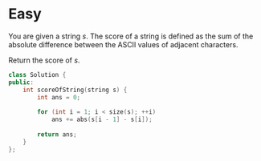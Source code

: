 # Easy

You are given a string $s$. The score of a string is defined as the sum of the absolute difference between the ASCII values of adjacent characters.

Return the score of $s$.

```cpp
class Solution {
public:
    int scoreOfString(string s) {
        int ans = 0;
        
        for (int i = 1; i < size(s); ++i)
            ans += abs(s[i - 1] - s[i]);
        
        return ans;
    }
};
```
